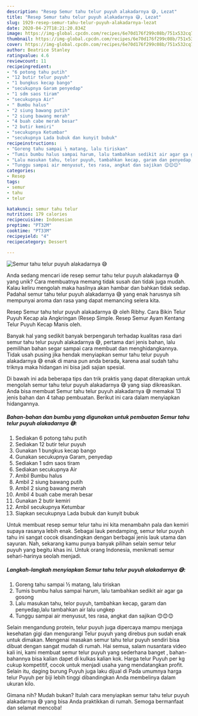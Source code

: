 ```yaml
---
description: "Resep Semur tahu telur puyuh alakadarnya 😅, Lezat"
title: "Resep Semur tahu telur puyuh alakadarnya 😅, Lezat"
slug: 1929-resep-semur-tahu-telur-puyuh-alakadarnya-lezat
date: 2020-04-27T18:21:20.834Z
image: https://img-global.cpcdn.com/recipes/6e70d176f299c08b/751x532cq70/semur-tahu-telur-puyuh-alakadarnya-😅-foto-resep-utama.jpg
thumbnail: https://img-global.cpcdn.com/recipes/6e70d176f299c08b/751x532cq70/semur-tahu-telur-puyuh-alakadarnya-😅-foto-resep-utama.jpg
cover: https://img-global.cpcdn.com/recipes/6e70d176f299c08b/751x532cq70/semur-tahu-telur-puyuh-alakadarnya-😅-foto-resep-utama.jpg
author: Beatrice Stanley
ratingvalue: 4.6
reviewcount: 11
recipeingredient:
- "6 potong tahu putih"
- "12 butir telur puyuh"
- "1 bungkus kecap bango"
- "secukupnya Garam penyedap"
- "1 sdm saos tiram"
- "secukupnya Air"
- " Bumbu halus"
- "2 siung bawang putih"
- "2 siung bawang merah"
- "4 buah cabe merah besar"
- "2 butir kemiri"
- "secukupnya Ketumbar"
- "secukupnya Lada bubuk dan kunyit bubuk"
recipeinstructions:
- "Goreng tahu sampai ½ matang, lalu tiriskan"
- "Tumis bumbu halus sampai harum, lalu tambahkan sedikit air agar ga gosong"
- "Lalu masukan tahu, telor puyuh, tambahkan kecap, garam dan penyedap,lalu tambahkan air lalu ungkep"
- "Tunggu sampai air menyusut, tes rasa, angkat dan sajikan 😊😊😊"
categories:
- Resep
tags:
- semur
- tahu
- telur

katakunci: semur tahu telur 
nutrition: 179 calories
recipecuisine: Indonesian
preptime: "PT32M"
cooktime: "PT33M"
recipeyield: "4"
recipecategory: Dessert

---
```



![Semur tahu telur puyuh alakadarnya 😅](https://img-global.cpcdn.com/recipes/6e70d176f299c08b/751x532cq70/semur-tahu-telur-puyuh-alakadarnya-😅-foto-resep-utama.jpg)

Anda sedang mencari ide resep semur tahu telur puyuh alakadarnya 😅 yang unik? Cara membuatnya memang tidak susah dan tidak juga mudah. Kalau keliru mengolah maka hasilnya akan hambar dan bahkan tidak sedap. Padahal semur tahu telur puyuh alakadarnya 😅 yang enak harusnya sih mempunyai aroma dan rasa yang dapat memancing selera kita.

Resep Semur tahu telur puyuh alakadarnya 😅 oleh Ribhy. Cara Bikin Telur Puyuh Kecap ala Angkringan (Resep Simple. Resep Semur Ayam Kentang Telur Puyuh Kecap Manis oleh.

Banyak hal yang sedikit banyak berpengaruh terhadap kualitas rasa dari semur tahu telur puyuh alakadarnya 😅, pertama dari jenis bahan, lalu pemilihan bahan segar sampai cara membuat dan menghidangkannya. Tidak usah pusing jika hendak menyiapkan semur tahu telur puyuh alakadarnya 😅 enak di mana pun anda berada, karena asal sudah tahu triknya maka hidangan ini bisa jadi sajian spesial.


Di bawah ini ada beberapa tips dan trik praktis yang dapat diterapkan untuk mengolah semur tahu telur puyuh alakadarnya 😅 yang siap dikreasikan. Anda bisa membuat Semur tahu telur puyuh alakadarnya 😅 memakai 13 jenis bahan dan 4 tahap pembuatan. Berikut ini cara dalam menyiapkan hidangannya.

<!--inarticleads1-->

##### Bahan-bahan dan bumbu yang digunakan untuk pembuatan Semur tahu telur puyuh alakadarnya 😅:

1. Sediakan 6 potong tahu putih
1. Sediakan 12 butir telur puyuh
1. Gunakan 1 bungkus kecap bango
1. Gunakan secukupnya Garam, penyedap
1. Sediakan 1 sdm saos tiram
1. Sediakan secukupnya Air
1. Ambil  Bumbu halus
1. Ambil 2 siung bawang putih
1. Ambil 2 siung bawang merah
1. Ambil 4 buah cabe merah besar
1. Gunakan 2 butir kemiri
1. Ambil secukupnya Ketumbar
1. Siapkan secukupnya Lada bubuk dan kunyit bubuk


Untuk membuat resep semur telur tahu ini kita menambahn pala dan kemiri supaya rasanya lebih enak. Sebagai lauk pendamping, semur telur puyuh tahu ini sangat cocok disandingkan dengan berbagai jenis lauk utama dan sayuran. Nah, sekarang kamu punya banyak pilihan selain semur telur puyuh yang begitu khas ini. Untuk orang Indonesia, menikmati semur sehari-harinya seolah menjadi. 

<!--inarticleads2-->

##### Langkah-langkah menyiapkan Semur tahu telur puyuh alakadarnya 😅:

1. Goreng tahu sampai ½ matang, lalu tiriskan
1. Tumis bumbu halus sampai harum, lalu tambahkan sedikit air agar ga gosong
1. Lalu masukan tahu, telor puyuh, tambahkan kecap, garam dan penyedap,lalu tambahkan air lalu ungkep
1. Tunggu sampai air menyusut, tes rasa, angkat dan sajikan 😊😊😊


Selain mengandung protein, telur puyuh juga dipercaya mampu menjaga kesehatan gigi dan mengurangi Telur puyuh yang direbus pun sudah enak untuk dimakan. Mengenai masakan semur tahu telur puyuh sendiri bisa dibuat dengan sangat mudah di rumah. Hai semua, salam nusantara video kali ini, kami membuat semur telur puyuh yang sederhana banget , bahan-bahannya bisa kalian dapet di kulkas kalian kok. Harga telur Puyuh per kg cukup kompetitif, cocok untuk menjadi usaha yang mendatangkan profit. Selain itu, daging burung Puyuh juga laku dijual di Pada umumnya harga telur Puyuh per biji lebih tinggi dibandingkan Anda membelinya dalam ukuran kilo. 

Gimana nih? Mudah bukan? Itulah cara menyiapkan semur tahu telur puyuh alakadarnya 😅 yang bisa Anda praktikkan di rumah. Semoga bermanfaat dan selamat mencoba!
